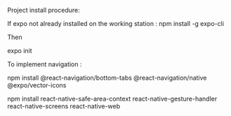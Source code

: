 Project install procedure: 

If expo not already installed on the working station : 
npm install -g expo-cli

Then 

expo init <Name of Project>

To implement navigation : 

npm install @react-navigation/bottom-tabs @react-navigation/native @expo/vector-icons

npm install react-native-safe-area-context react-native-gesture-handler react-native-screens react-native-web